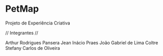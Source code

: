 # PetMap
Projeto de Experiência Criativa

// Integrantes //

Arthur Rodrigues Pansera
Jean Inácio Praes
João Gabriel de Lima Coltre
Stefany Carlos de Oliveira